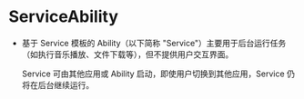 # ServiceAbility<a name="ZH-CN_TOPIC_0000001127136377"></a>

-   基于 Service 模板的 Ability（以下简称 "Service"）主要用于后台运行任务（如执行音乐播放、文件下载等），但不提供用户交互界面。

    Service 可由其他应用或 Ability 启动，即使用户切换到其他应用，Service 仍将在后台继续运行。
